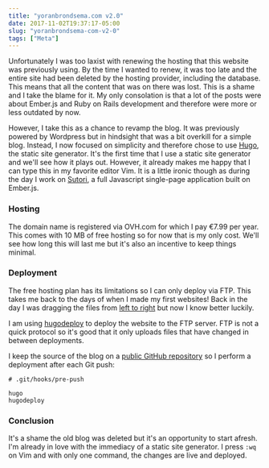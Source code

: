 ```yaml
---
title: "yoranbrondsema.com v2.0"
date: 2017-11-02T19:37:17-05:00
slug: "yoranbrondsema-com-v2-0"
tags: ["Meta"]
---
```


Unfortunately I was too laxist with renewing the hosting that this website was
previously using. By the time I wanted to renew, it was too late and the entire
site had been deleted by the hosting provider, including the database. This
means that all the content that was on there was lost. This is a shame and I
take the blame for it. My only consolation is that a lot of the posts were
about Ember.js and Ruby on Rails development and therefore were more or less
outdated by now.

However, I take this as a chance to revamp the blog. It was previously powered
by Wordpress but in hindsight that was a bit overkill for a simple blog.
Instead, I now focused on simplicity and therefore chose to use
[Hugo](https://gohugo.io/), the static site generator. It's the first time that
I use a static site generator and we'll see how it plays out. However, it
already makes me happy that I can type this in my favorite editor Vim. It is a
little ironic though as during the day I work on
[Sutori](https://www.sutori.com), a full Javascript single-page application
built on Ember.js.

### Hosting
The domain name is registered via OVH.com for which I pay €7.99 per year. This
comes with 10 MB of free hosting so for now that is my only cost. We'll see
how long this will last me but it's also an incentive to keep things minimal.

### Deployment
The free hosting plan has its limitations so I can only deploy via FTP. This
takes me back to the days of when I made my first websites! Back in the day I
was dragging the files from [left to right](https://wiki.filezilla-project.org/wiki/images/0/06/Navigating-remote.png)
but now I know better luckily.

I am using [hugodeploy](https://github.com/mindok/hugodeploy) to deploy the
website to the FTP server. FTP is not a quick protocol so it's good that it
only uploads files that have changed in between deployments.

I keep the source of the blog on a [public GitHub repository](https://github.com/YoranBrondsema/yoranbrondsema)
so I perform a deployment after each Git push:

    # .git/hooks/pre-push

    hugo
    hugodeploy

### Conclusion
It's a shame the old blog was deleted but it's an opportunity to start afresh.
I'm already in love with the immediacy of a static site generator. I press
`:wq` on Vim and with only one command, the changes are live and deployed.
